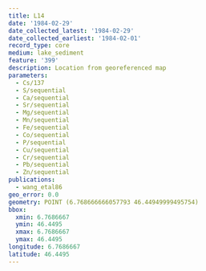 ```yaml
---
title: L14
date: '1984-02-29'
date_collected_latest: '1984-02-29'
date_collected_earliest: '1984-02-01'
record_type: core
medium: lake_sediment
feature: '399'
description: Location from georeferenced map
parameters:
  - Cs/137
  - S/sequential
  - Ca/sequential
  - Sr/sequential
  - Mg/sequential
  - Mn/sequential
  - Fe/sequential
  - Co/sequential
  - P/sequential
  - Cu/sequential
  - Cr/sequential
  - Pb/sequential
  - Zn/sequential
publications:
  - wang_etal86
geo_error: 0.0
geometry: POINT (6.768666666057793 46.44949999495754)
bbox:
  xmin: 6.7686667
  ymin: 46.4495
  xmax: 6.7686667
  ymax: 46.4495
longitude: 6.7686667
latitude: 46.4495
---
```

